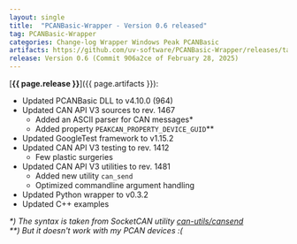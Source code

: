 ```yaml
---
layout: single
title:  "PCANBasic-Wrapper - Version 0.6 released"
tag: PCANBasic-Wrapper
categories: Change-log Wrapper Windows Peak PCANBasic
artifacts: https://github.com/uv-software/PCANBasic-Wrapper/releases/tag/v0.6
release: Version 0.6 (Commit 906a2ce of February 28, 2025)
---
```

[**{{ page.release }}**]({{ page.artifacts }}):

- Updated PCANBasic DLL to v4.10.0 (964)
- Updated CAN API V3 sources to rev. 1467
  - Added an ASCII parser for CAN messages*
  - Added property `PEAKCAN_PROPERTY_DEVICE_GUID`**
- Updated GoogleTest framework to v1.15.2
- Updated CAN API V3 testing to rev. 1412
  - Few plastic surgeries
- Updated CAN API V3 utilities to rev. 1481
  - Added new utility `can_send`
  - Optimized commandline argument handling
- Updated Python wrapper to v0.3.2
- Updated C++ examples

_*) The syntax is taken from SocketCAN utility [can-utils/cansend](https://github.com/linux-can/can-utils/tree/master)_ \
_**) But it doesn't work with my PCAN devices :(_
